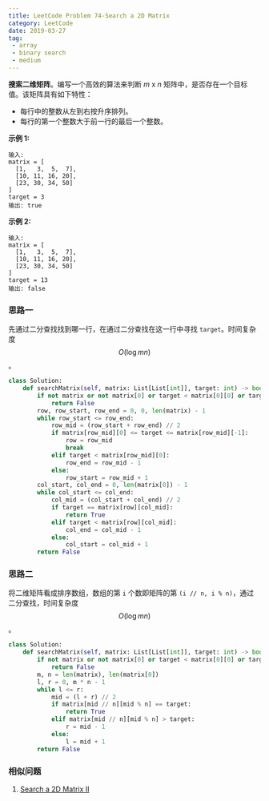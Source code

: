 ```yaml
---
title: LeetCode Problem 74-Search a 2D Matrix
category: LeetCode
date: 2019-03-27
tag:
 - array
 - binary search
 - medium
---
```


**搜索二维矩阵**。编写一个高效的算法来判断 *m* x *n* 矩阵中，是否存在一个目标值。该矩阵具有如下特性：

- 每行中的整数从左到右按升序排列。
- 每行的第一个整数大于前一行的最后一个整数。

<!-- more -->

**示例 1:**

```
输入:
matrix = [
  [1,   3,  5,  7],
  [10, 11, 16, 20],
  [23, 30, 34, 50]
]
target = 3
输出: true
```

**示例 2:**

```
输入:
matrix = [
  [1,   3,  5,  7],
  [10, 11, 16, 20],
  [23, 30, 34, 50]
]
target = 13
输出: false
```

### 思路一

先通过二分查找找到哪一行，在通过二分查找在这一行中寻找 `target`。时间复杂度 $$O(\log mn)$$。

```python
class Solution:
    def searchMatrix(self, matrix: List[List[int]], target: int) -> bool:
        if not matrix or not matrix[0] or target < matrix[0][0] or target > matrix[-1][-1]:
            return False
        row, row_start, row_end = 0, 0, len(matrix) - 1
        while row_start <= row_end:
            row_mid = (row_start + row_end) // 2
            if matrix[row_mid][0] <= target <= matrix[row_mid][-1]:
                row = row_mid
                break
            elif target < matrix[row_mid][0]:
                row_end = row_mid - 1
            else:
                row_start = row_mid + 1
        col_start, col_end = 0, len(matrix[0]) - 1
        while col_start <= col_end:
            col_mid = (col_start + col_end) // 2
            if target == matrix[row][col_mid]:
                return True
            elif target < matrix[row][col_mid]:
                col_end = col_mid - 1
            else:
                col_start = col_mid + 1
        return False
```

### 思路二

将二维矩阵看成排序数组，数组的第 `i` 个数即矩阵的第 `(i // n, i % n)`，通过二分查找，时间复杂度 $$O(\log mn)$$。

```python
class Solution:
    def searchMatrix(self, matrix: List[List[int]], target: int) -> bool:
        if not matrix or not matrix[0] or target < matrix[0][0] or target > matrix[-1][-1]:
            return False
        m, n = len(matrix), len(matrix[0])
        l, r = 0, m * n - 1
        while l <= r:
            mid = (l + r) // 2
            if matrix[mid // n][mid % n] == target:
                return True
            elif matrix[mid // n][mid % n] > target:
                r = mid - 1
            else:
                l = mid + 1
        return False
```

### 相似问题

1. [Search a 2D Matrix II](https://leetcode.com/problems/search-a-2d-matrix-ii/)